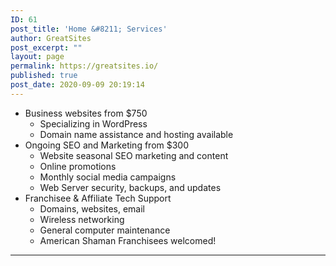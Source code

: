 ```yaml
---
ID: 61
post_title: 'Home &#8211; Services'
author: GreatSites
post_excerpt: ""
layout: page
permalink: https://greatsites.io/
published: true
post_date: 2020-09-09 20:19:14
---
```

<!-- wp:list -->
<ul><li>Business websites from $750<ul><li>Specializing in WordPress</li><li>Domain name assistance and hosting available</li></ul></li><li>Ongoing SEO and Marketing from $300<ul><li>Website seasonal SEO marketing and content</li><li>Online promotions</li><li>Monthly social media campaigns</li></ul><ul><li>Web Server security, backups, and updates</li></ul></li><li>Franchisee &amp; Affiliate Tech Support<ul><li>Domains, websites, email </li><li>Wireless networking </li><li>General computer maintenance</li><li>American Shaman Franchisees welcomed!</li></ul></li></ul>
<!-- /wp:list -->

<!-- wp:separator -->
<hr class="wp-block-separator"/>
<!-- /wp:separator -->